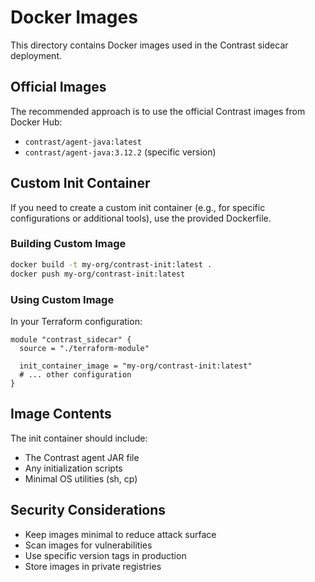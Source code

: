 # Docker Images

This directory contains Docker images used in the Contrast sidecar deployment.

## Official Images

The recommended approach is to use the official Contrast images from Docker Hub:
- `contrast/agent-java:latest`
- `contrast/agent-java:3.12.2` (specific version)

## Custom Init Container

If you need to create a custom init container (e.g., for specific configurations or additional tools), use the provided Dockerfile.

### Building Custom Image

```bash
docker build -t my-org/contrast-init:latest .
docker push my-org/contrast-init:latest
```

### Using Custom Image

In your Terraform configuration:

```hcl
module "contrast_sidecar" {
  source = "./terraform-module"
  
  init_container_image = "my-org/contrast-init:latest"
  # ... other configuration
}
```

## Image Contents

The init container should include:
- The Contrast agent JAR file
- Any initialization scripts
- Minimal OS utilities (sh, cp)

## Security Considerations

- Keep images minimal to reduce attack surface
- Scan images for vulnerabilities
- Use specific version tags in production
- Store images in private registries
